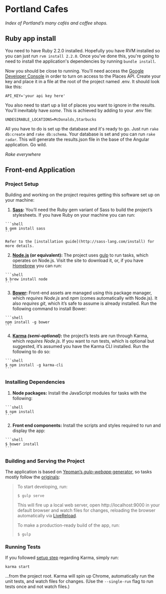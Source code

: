 # Portland Cafes

_Index of Portland’s many cafés and coffee shops._

## Ruby app install

You need to have Ruby 2.2.0 installed. Hopefully you have RVM installed so you can just run `rvm install 2.2.0`. Once you've done this, you're going to need to install the application's dependencies by running `bundle install`.

Now you should be close to running. You'll need access the [Google Developer Console]([https://console.developers.google.com) in order to turn on access to the Places API. Create your key and place it in a file at the root of the project named .env. It should look like this:

`API_KEY='your api key here'`

You also need to start up a list of places you want to ignore in the results. You'll inevitably have _some_. This is achieved by adding to your .env file:

`UNDESIRABLE_LOCATIONS=McDonalds,Starbucks`

All you have to do is set up the database and it's ready to go. Just run `rake db:create` and `rake db:schema`. Your database is set and you can run `rake radar`. This will generate the results.json file in the base of the Angular application. Go wild.

_Rake everywhere_

## Front-end Application

### Project Setup

Building and working on the project requires getting this software set up on your machine:

1.   **[Sass](http://sass-lang.com/):** You’ll need the Ruby gem variant of Sass to build the project’s stylesheets. If you have Ruby on your machine you can run:

    ```shell
    $ gem install sass
    ```

    Refer to the [installation guide](http://sass-lang.com/install) for more details.
2.    **[Node.js](http://nodejs.org/) (or equivalent):** The project uses [gulp](http://gulpjs.com/) to run tasks, which operates on Node.js. Visit the site to download it, or, if you have [Homebrew](http://brew.sh/) you can run:

    ```shell
    $ brew install node
    ```
3.   **[Bower](http://bower.io/):** Front-end assets are managed using this package manager, which _requires Node.js_ and _npm_ (comes automatically with Node.js). It also _requires git_, which it’s safe to assume is already installed. Run the following command to install Bower:

    ```shell
    npm install -g bower
    ```

4.    **[Karma](http://karma-runner.github.io/) _(semi-optional)_:** the project’s tests are run through Karma, which _requires Node.js_. If you want to run tests, which is optional but suggested, it’s assumed you have the Karma CLI installed. Run the following to do so:

    ```shell
    $ npm install -g karma-cli
    ```

### Installing Dependencies

1.    **Node packages:** Install the JavaScript modules for tasks with the following:

    ```shell
    $ npm install
    ```
2.    **Front end components:** Install the scripts and styles required to run and display the app:

    ```shell
    $ bower install
    ```

### Building and Serving the Project

The application is based on [Yeoman’s _gulp-webapp_ generator](https://github.com/yeoman/generator-gulp-webapp), so tasks mostly follow the [originals](https://github.com/yeoman/generator-gulp-webapp/blob/master/docs/README.md):

> To start developing, run:
>
> ```shell
> $ gulp serve
> ```
>
> This will fire up a local web server, open http://localhost:9000 in your default browser and watch files for changes, reloading the browser automatically via [LiveReload](https://github.com/intesso/connect-livereload).
>
> To make a production-ready build of the app, run:
>
> ```shell
> $ gulp
> ```

### Running Tests

If you followed [setup step](#project-setup) regarding Karma, simply run:

```shell
karma start
```

…from the project root. Karma will spin up Chrome, automatically run the unit tests, and watch files for changes. (Use the `--single-run` flag to run tests once and not watch files.)
